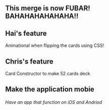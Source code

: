 
## This merge is now FUBAR! BAHAHAHAHAHAHA!!

## Hai's feature
Animational when flipping the cards using CSS!

## Chris's feature
Card Constructor to make 52 cards deck

## Make the application mobie

###### Have an app that function on iOS and Andriod 

